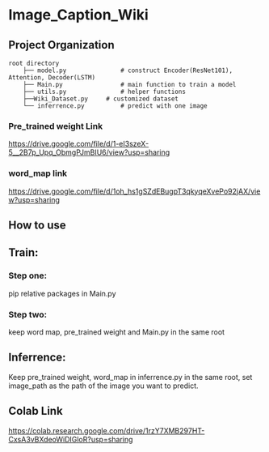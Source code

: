 # Image_Caption_Wiki

## Project Organization

```
root directory
	├── model.py               # construct Encoder(ResNet101), Attention, Decoder(LSTM)
	├── Main.py                # main function to train a model
	├── utils.py               # helper functions
	├──Wiki_Dataset.py	   # customized dataset
	└── inferrence.py          # predict with one image
```

### Pre_trained weight Link
https://drive.google.com/file/d/1-eI3szeX-5__2B7p_Upq_ObmgPJmBIU6/view?usp=sharing

### word_map link
https://drive.google.com/file/d/1oh_hs1gSZdEBugpT3qkyqeXvePo92jAX/view?usp=sharing

## How to use
## Train:
### Step one: 
pip relative packages in Main.py
### Step two: 
keep word map, pre_trained weight and Main.py in the same root

## Inferrence:
Keep pre_trained weight, word_map in inferrence.py in the same root, set image_path as the path of the image you want to predict.

## Colab Link
https://colab.research.google.com/drive/1rzY7XMB297HT-CxsA3vBXdeoWiDIGloR?usp=sharing
